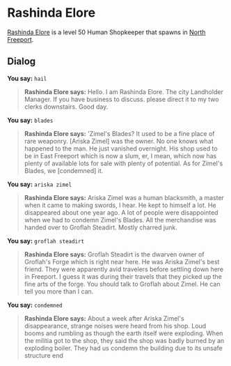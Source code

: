 # Rashinda Elore



[Rashinda Elore](/npc/8002) is a level 50 Human Shopkeeper that spawns in [North Freeport](/zone/8).



## Dialog

**You say:** `hail`



>**Rashinda Elore says:** Hello. I am Rashinda Elore. The city Landholder Manager. If you have business to discuss. please direct it to my two clerks downstairs. Good day.

**You say:** `blades`



>**Rashinda Elore says:** 'Zimel's Blades? It used to be a fine place of rare weaponry. [Ariska Zimel] was the owner. No one knows what happened to the man. He just vanished overnight. His shop used to be in East Freeport which is now a slum, er, I mean, which now has plenty of available lots for sale with plenty of potential. As for Zimel's Blades, we [condemned] it.

**You say:** `ariska zimel`



>**Rashinda Elore says:** Ariska Zimel was a human blacksmith, a master when it came to making swords, I hear. He kept to himself a lot. He disappeared about one year ago. A lot of people were disappointed when we had to condemn Zimel's Blades. All the merchandise was handed over to Groflah Steadirt. Mostly charred junk.

**You say:** `groflah steadirt`



>**Rashinda Elore says:** Groflah Steadirt is the dwarven owner of Groflah's Forge which is right near here. He was Ariska Zimel's best friend. They were apparently avid travelers before settling down here in Freeport. I guess it was during their travels that they picked up the fine arts of the forge. You should talk to Groflah about Zimel. He can tell you more than I can.

**You say:** `condemned`



>**Rashinda Elore says:** About a week after Ariska Zimel's disappearance, strange noises were heard from his shop. Loud booms and rumbling as though the earth itself were exploding. When the militia got to the shop, they said the shop was badly burned by an exploding boiler. They had us condemn the building due to its unsafe structure
end